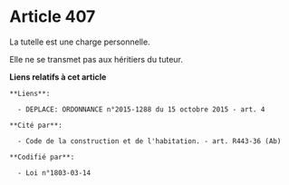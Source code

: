# Article 407

La tutelle est une charge personnelle.

Elle ne se transmet pas aux héritiers du tuteur.

**Liens relatifs à cet article**

	**Liens**:

	  - DEPLACE: ORDONNANCE n°2015-1288 du 15 octobre 2015 - art. 4

	**Cité par**:

	  - Code de la construction et de l'habitation. - art. R443-36 (Ab)

	**Codifié par**:

	  - Loi n°1803-03-14

